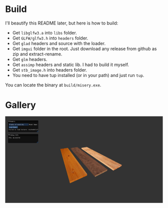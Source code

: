 # Build
I'll beautify this README later, but here is how to build: 
- Get `libglfw3.a` into `libs` folder. 
- Get `GLFW/glfw3.h` into `headers` folder. 
- Get `glad` headers and source with the loader. 
- Get `imgui` folder in the root. Just download any release from github as zip and extract-rename. 
- Get `glm` headers. 
- Get `assimp` headers and static lib. I had to build it myself. 
- Get `stb_image.h` into headers folder. 
- You need to have tup installed (or in your path) and just run `tup`. 

You can locate the binary at `build/misery.exe`.

# Gallery
![](gallery/texture_on.jpg)
